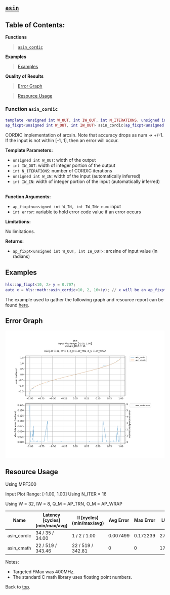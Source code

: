 ## [`asin`](../../include/hls_asin.hpp)

## Table of Contents:

**Functions**

> [`asin_cordic`](#function-asin_cordic)

**Examples**

> [Examples](#examples)

**Quality of Results**

> [Error Graph](#error-graph)

> [Resource Usage](#resource-usage)

### Function `asin_cordic`
~~~lua
template <unsigned int W_OUT, int IW_OUT, int N_ITERATIONS, unsigned int W_IN, int IW_IN>
ap_fixpt<unsigned int W_OUT, int IW_OUT> asin_cordic(ap_fixpt<unsigned int W_IN, int IW_IN> num, int error)
~~~

CORDIC implementation of arcsin. Note that accuracy drops as num -> +/-1.
If the input is not within [-1, 1], then an error will occur.



**Template Parameters:**

* `unsigned int W_OUT`: width of the output<br>
* `int IW_OUT`: width of integer portion of the output<br>
* `int N_ITERATIONS`: number of CORDIC iterations<br>
* `unsigned int W_IN`: width of the input (automatically inferred)<br>
* `int IW_IN`: width of integer portion of the input (automatically inferred)<br> <br>

**Function Arguments:**

* `ap_fixpt<unsigned int W_IN, int IW_IN> num`: input<br>
* `int error`: variable to hold error code value if an error occurs<br>

**Limitations:**

No limitations.

**Returns:**

- `ap_fixpt<unsigned int W_OUT, int IW_OUT>`: arcsine of input value (in radians)

## Examples

~~~lua
hls::ap_fixpt<10, 2> y = 0.707;
auto x = hls::math::asin_cordic<10, 2, 16>(y); // x will be an ap_fixpt number with the value 0.785247163
~~~

The example used to gather the following graph and resource report can be found [here](../../examples/simple/asin).

## Error Graph

![asin_D32_I8_S-1.000000_L1.000000_N16](<../graphs/asin_D32_I8_S-1.000000_L1.000000_N16_graph.png>)

## Resource Usage

Using MPF300


Input Plot Range: [-1.00, 1.00]
Using N_ITER = 16

Using W = 32, IW = 8, Q_M = AP_TRN, O_M = AP_WRAP



| Name        | Latency [cycles] (min/max/avg)   | II [cycles] (min/max/avg)   |   Avg Error |   Max Error |   LUTs |   DFFs |   DSPs |   LSRAM |   uSRAM | Estimated Frequency   |
|-------------|----------------------------------|-----------------------------|-------------|-------------|--------|--------|--------|---------|---------|-----------------------|
| asin_cordic | 34 / 35 / 34.00                  | 1 / 2 / 1.00                |    0.007499 |    0.172239 |   2781 |   6817 |      0 |       0 |       7 | 302.847 MHz           |
| asin_cmath  | 22 / 519 / 343.46                | 22 / 519 / 342.81           |    0        |    0        |  17586 |  21292 |      9 |       0 |       0 | 233.155 MHz           |

Notes:
- Targeted FMax was 400MHz.
- The standard C math library uses floating point numbers.


Back to [top](#).